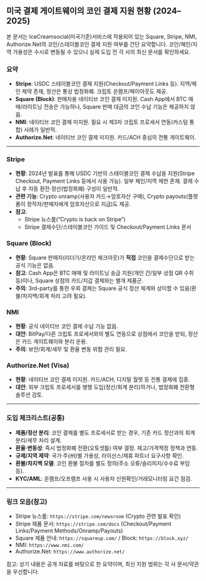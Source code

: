 ## 미국 결제 게이트웨이의 코인 결제 지원 현황 (2024–2025)

본 문서는 IceCreamsocial(미국기준)서비스에 적용되어 있는 Square, Stripe, NMI, Authorize.Net의 코인/스테이블코인 결제 지원 여부를 간단 요약합니다. 코인/체인/지역 가용성은 수시로 변동될 수 있으니 실제 도입 전 각 사의 최신 문서를 확인하세요.

### 요약
- **Stripe**: USDC 스테이블코인 결제 지원(Checkout/Payment Links 등). 지역/체인 제약 존재, 정산은 통상 법정화폐. 크립토 온램프/페이아웃도 제공.
- **Square (Block)**: 판매자용 네이티브 코인 결제 미지원. Cash App에서 BTC 매매/라이트닝 전송은 가능하나, Square 판매 대금의 코인 수납 기능은 제공하지 않음.
- **NMI**: 네이티브 코인 결제 미지원. 필요 시 제3자 크립토 프로세서 연동(커스텀 통합) 사례가 일반적.
- **Authorize.Net**: 네이티브 코인 결제 미지원. 카드/ACH 중심의 전통 게이트웨이.

---

### Stripe
- **현황**: 2024년 발표를 통해 USDC 기반의 스테이블코인 결제 수납을 지원(Stripe Checkout, Payment Links 등에서 사용 가능). 일부 체인/지역 제한 존재. 결제 수납 후 자동 환전·정산(법정화폐) 구성이 일반적.
- **관련 기능**: Crypto onramp(사용자 카드→암호자산 구매), Crypto payouts(플랫폼이 창작자/판매자에게 암호자산으로 지급)도 제공.
- **참고**:
  - Stripe 뉴스룸(“Crypto is back on Stripe”)
  - Stripe 결제수단/스테이블코인 가이드 및 Checkout/Payment Links 문서

### Square (Block)
- **현황**: Square 판매자(리더기/온라인 체크아웃)가 **직접** 코인을 결제수단으로 받는 공식 기능은 없음. 
- **참고**: Cash App은 BTC 매매 및 라이트닝 송금 지원(개인 간/일부 상점 QR 수취 등)이나, Square 상점의 카드/지갑 결제와는 별개 제품군.
- **주의**: 3rd-party를 통한 우회 결제는 Square 공식 정산 체계와 상이할 수 있음(환불/차지백/회계 처리 고려 필요).

### NMI
- **현황**: 공식 네이티브 코인 결제 수납 기능 없음. 
- **대안**: BitPay/다른 크립토 프로세서와의 별도 연동으로 상점에서 코인을 받되, 정산은 카드 게이트웨이와 분리 운용.
- **주의**: 보안/회계/세무 및 환율 변동 위험 관리 필요.

### Authorize.Net (Visa)
- **현황**: 네이티브 코인 결제 미지원. 카드/ACH, 디지털 월렛 등 전통 결제에 집중.
- **대안**: 외부 크립토 프로세서를 병행 도입(정산/회계 분리)하거나, 법정화폐 전환형 솔루션 검토.

---

### 도입 체크리스트(공통)
- **제품/정산 분리**: 코인 결제를 별도 프로세서로 받는 경우, 기존 카드 정산과의 회계 분리/세무 처리 설계.
- **환율·변동성**: 즉시 법정화폐 전환(오토셋틀) 여부 결정. 재고/가격책정 정책과 연동.
- **규제/지역 제약**: 국가·주(州)별 가용성, 라이선스/제휴 파트너 요구사항 확인.
- **환불/차지백 모델**: 코인 환불 절차를 별도 정의(주소 오류/슬리피지/수수료 부담 등).
- **KYC/AML**: 온램프/오프램프 사용 시 사용자 신원확인/거래모니터링 요건 점검.

---

### 링크 모음(참고)
- Stripe 뉴스룸: `https://stripe.com/newsroom` (Crypto 관련 발표 확인)
- Stripe 제품 문서: `https://stripe.com/docs` (Checkout/Payment Links/Payment Methods/Onramp/Payouts)
- Square 제품 안내: `https://squareup.com/` / Block: `https://block.xyz/`
- NMI: `https://www.nmi.com/`
- Authorize.Net: `https://www.authorize.net/`

참고: 상기 내용은 공개 자료를 바탕으로 한 요약이며, 최신 지원 범위는 각 사 문서/약관을 우선합니다.



